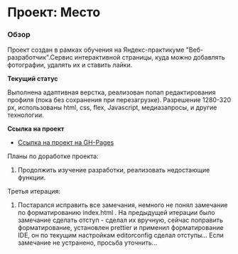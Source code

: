 # Проект: Место

### Обзор

Проект создан в рамках обучения на Яндекс-практикуме "Веб-разработчик".Сервис интерактивной страницы, куда можно
добавлять фотографии, удалять их и ставить лайки.

**Текущий статус**

Выполнена адаптивная верстка, реализован попап редактирования профиля (пока без сохранения при перезагрузке). Разрешение
1280-320 px, использованы html, css, flex, Javascript, медиазапросы, и другие технологии.

**Ссылка на проект**

* [Ссылка на проект на GH-Pages ](https://ark75.github.io/mesto/)

Планы по доработке проекта:

1. Продолжить изучение разработки, реализовать недостающие функции.

Третья итерация:

1. Постарался исправить все замечания, немного не понял замечание по форматированию index.html . На предыдущей итерации
   было замечание сделать отступ - сделал их вручную, сейчас поправить форматирование, установлен prettier и применил
   форматирование IDE, он по текущим настройкам editorconfig сделал отступы... Если замечание не устранено, просьба
   уточнить...

